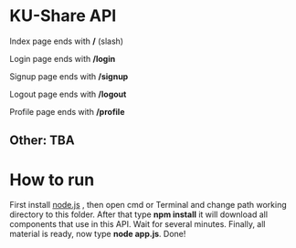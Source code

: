 KU-Share API
====
Index page ends with **/** (slash)

Login page ends with **/login**

Signup page ends with **/signup**

Logout page ends with **/logout**

Profile page ends with **/profile**

## Other: TBA

How to run
====
First install [node.js](http://nodejs.org/)
, then open cmd or Terminal and change path working directory to this folder. After that type **npm install** it will download all components that use in this API. Wait for several minutes. Finally, all material is ready, now type **node app.js**. Done!
